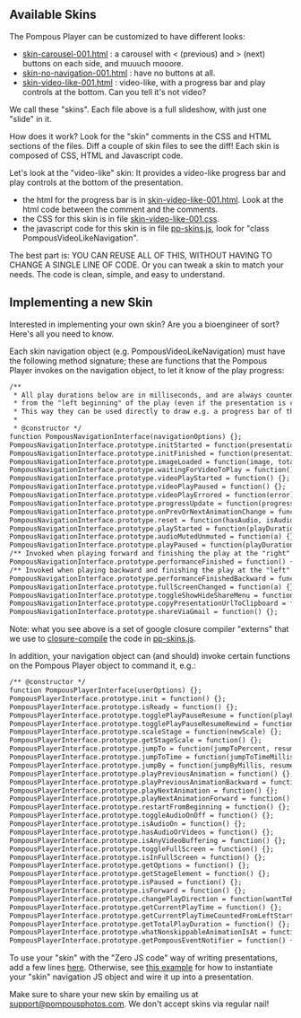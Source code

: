 
## Available Skins

The Pompous Player can be customized to have different looks:

- [skin-carousel-001.html](https://www.pompousphotos.com/html/GitHub/skins/skin-carousel-001.html) : a carousel with < (previous) and > (next) buttons on each side, and muuuch mooore.
- [skin-no-navigation-001.html](https://www.pompousphotos.com/html/GitHub/skins/skin-no-navigation-001.html) : have no buttons at all. 
- [skin-video-like-001.html](https://www.pompousphotos.com/html/GitHub/skins/skin-video-like-001.html) :  video-like, with a progress bar and play controls at the bottom. Can you tell it's not video?

We call these "skins". Each file above is a full slideshow, with just one "slide" in it.

How does it work?
Look for the "skin" comments in the CSS and HTML sections of the files.
Diff a couple of skin files to see the diff!
Each skin is composed of CSS, HTML and Javascript code.

Let's look at the "video-like" skin:
It provides a video-like progress bar and play controls at the bottom of the presentation.

- the html for the progress bar is in [skin-video-like-001.html](./skin-video-like-001.html). Look at the html code between the <!-- ================= Begin video-like-001 skin html ... --> comment and the <!-- ================= End video-like-001 skin html ================= --> comments. 
- the CSS for this skin is in file [skin-video-like-001.css](./skin-video-like-001.css).
- the javascript code for this skin is in file [pp-skins.js](../js/pp-skins.js), look for "class PompousVideoLikeNavigation".

The best part is: YOU CAN REUSE ALL OF THIS, WITHOUT HAVING TO CHANGE A SINGLE LINE OF CODE. Or you can tweak a skin to match your needs. The code is clean, simple, and easy to understand.

## Implementing a new Skin

Interested in implementing your own skin? Are you a bioengineer of sort?
Here's all you need to know. 

Each skin navigation object (e.g. PompousVideoLikeNavigation) must have the following method signature;
these are functions that the Pompous Player invokes on the navigation object, to let it know of the play progress:

```html
/** 
 * All play durations below are in milliseconds, and are always counted 
 * from the "left beginning" of the play (even if the presentation is currently playing backwards).
 * This way they can be used directly to draw e.g. a progress bar of the play.
 * 
 * @constructor */
function PompousNavigationInterface(navigationOptions) {};
PompousNavigationInterface.prototype.initStarted = function(presentationOptions, thePompousPlayer) {};
PompousNavigationInterface.prototype.initFinished = function(presentationOptions, totalPlayDurationMs) {};
PompousNavigationInterface.prototype.imageLoaded = function(image, totalImagesToBeLoaded, message) {};
PompousNavigationInterface.prototype.waitingForVideoToPlay = function() {};
PompousNavigationInterface.prototype.videoPlayStarted = function() {};
PompousNavigationInterface.prototype.videoPlayPaused = function() {};
PompousNavigationInterface.prototype.videoPlayErrored = function(error) {};
PompousNavigationInterface.prototype.progressUpdate = function(progressText, playDurationMs, totalPlayDurationMs, isInstant) {};
PompousNavigationInterface.prototype.onPrevOrNextAnimationChange = function(a, b, c, d) {};
PompousNavigationInterface.prototype.reset = function(hasAudio, isAudioMuted) {};
PompousNavigationInterface.prototype.playStarted = function(playDurationMs, totalPlayDurationMs) {};
PompousNavigationInterface.prototype.audioMutedUnmuted = function(a) {};
PompousNavigationInterface.prototype.playPaused = function(playDurationMs, totalPlayDurationMs) {};
/** Invoked when playing forward and finishing the play at the "right" end. Can be used to show the "rewind and replay" button. */
PompousNavigationInterface.prototype.performanceFinished = function() {};
/** Invoked when playing backward and finishing the play at the "left" end. Can be used to disable the "<<" button. */
PompousNavigationInterface.prototype.performanceFinishedBackward = function() {};
PompousNavigationInterface.prototype.fullScreenChanged = function(a) {};
PompousNavigationInterface.prototype.toggleShowHideShareMenu = function(event) {};
PompousNavigationInterface.prototype.copyPresentationUrlToClipboard = function() {};
PompousNavigationInterface.prototype.shareViaGmail = function() {};
```
Note: what you see above is a set of google closure compiler "externs" that we use to [closure-compile](https://github.com/google/closure-compiler/) the code in [pp-skins.js](../js/pp-skins.js). 

In addition, your navigation object can (and should) invoke certain functions on the Pompous Player object to command it, e.g.:

```html
/** @constructor */
function PompousPlayerInterface(userOptions) {};
PompousPlayerInterface.prototype.init = function() {};
PompousPlayerInterface.prototype.isReady = function() {};
PompousPlayerInterface.prototype.togglePlayPauseResume = function(playForwardBool) {};
PompousPlayerInterface.prototype.togglePlayPauseResumeRewind = function(playForwardBool) {};
PompousPlayerInterface.prototype.scaleStage = function(newScale) {};
PompousPlayerInterface.prototype.getStageScale = function() {};
PompousPlayerInterface.prototype.jumpTo = function(jumpToPercent, resumePlayingBool) {};
PompousPlayerInterface.prototype.jumpToTime = function(jumpToTimeMillis, resumePlayingBool) {};
PompousPlayerInterface.prototype.jumpBy = function(jumpByMillis, resumePlayingBool) {};
PompousPlayerInterface.prototype.playPreviousAnimation = function() {};
PompousPlayerInterface.prototype.playPreviousAnimationBackward = function() {};
PompousPlayerInterface.prototype.playNextAnimation = function() {};
PompousPlayerInterface.prototype.playNextAnimationForward = function() {};
PompousPlayerInterface.prototype.restartFromBeginning = function() {};
PompousPlayerInterface.prototype.toggleAudioOnOff = function() {};
PompousPlayerInterface.prototype.isAudioOn = function() {};
PompousPlayerInterface.prototype.hasAudioOrVideos = function() {};
PompousPlayerInterface.prototype.isAnyVideoBuffering = function() {};
PompousPlayerInterface.prototype.toggleFullScreen = function() {};
PompousPlayerInterface.prototype.isInFullScreen = function() {};
PompousPlayerInterface.prototype.getOptions = function() {};
PompousPlayerInterface.prototype.getStageElement = function() {};
PompousPlayerInterface.prototype.isPaused = function() {};
PompousPlayerInterface.prototype.isForward = function() {};
PompousPlayerInterface.prototype.changePlayDirection = function(wantToPlayForwardBool) {};
PompousPlayerInterface.prototype.getCurrentPlayTime = function() {};
PompousPlayerInterface.prototype.getCurrentPlayTimeCountedFromLeftStart = function() {};
PompousPlayerInterface.prototype.getTotalPlayDuration = function() {};
PompousPlayerInterface.prototype.whatNonskippableAnimationIsAt = function(playDurationMs) {};
PompousPlayerInterface.prototype.getPompousEventNotifier = function() {};
```

To use your "skin" with the "Zero JS code" way of writing presentations, add a few lines [here](../js/pp-dependencies.js#L218).
Otherwise, see [this example](../demos/ZoomInOut.html) for how to instantiate your "skin" navigation JS object and wire it up into a presentation.

Make sure to share your new skin by emailing us at support@pompousphotos.com. We don't accept skins via regular nail!

